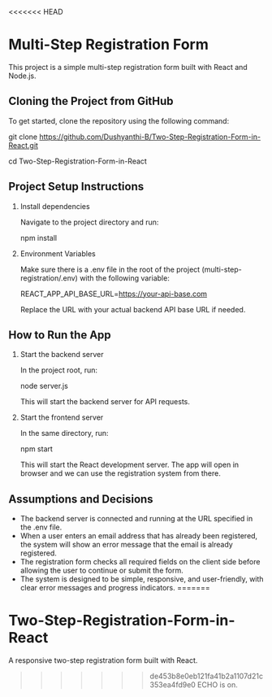 <<<<<<< HEAD
# Multi-Step Registration Form

This project is a simple multi-step registration form built with React and Node.js.

## Cloning the Project from GitHub

To get started, clone the repository using the following command:

  git clone https://github.com/Dushyanthi-B/Two-Step-Registration-Form-in-React.git

  cd Two-Step-Registration-Form-in-React


## Project Setup Instructions

1. Install dependencies

   Navigate to the project directory and run:

   npm install

2. Environment Variables

   Make sure there is a .env file in the root of the project (multi-step-registration/.env) with the following variable:

   REACT_APP_API_BASE_URL=https://your-api-base.com

   Replace the URL with your actual backend API base URL if needed.



## How to Run the App

1. Start the backend server

   In the project root, run:

   node server.js

   This will start the backend server for API requests.

2. Start the frontend server

   In the same directory, run:

   npm start

   This will start the React development server. The app will open in browser and we can use the registration system from there.

## Assumptions and Decisions

- The backend server is connected and running at the URL specified in the .env file.
- When a user enters an email address that has already been registered, the system will show an error message that the email is already registered.
- The registration form checks all required fields on the client side before allowing the user to continue or submit the form.
- The system is designed to be simple, responsive, and user-friendly, with clear error messages and progress indicators.
=======
# Two-Step-Registration-Form-in-React
A responsive two-step registration form built with React.
>>>>>>> de453b8e0eb121fa41b2a1107d21c353ea4fd9e0
ECHO is on.
